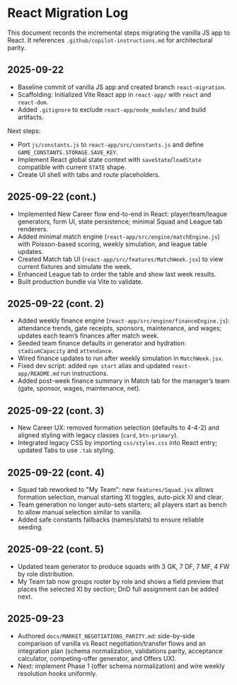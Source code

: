 # React Migration Log

This document records the incremental steps migrating the vanilla JS app to React. It references `.github/copilot-instructions.md` for architectural parity.

## 2025-09-22
- Baseline commit of vanilla JS app and created branch `react-migration`.
- Scaffolding: Initialized Vite React app in `react-app/` with `react` and `react-dom`.
- Added `.gitignore` to exclude `react-app/node_modules/` and build artifacts.

Next steps:
- Port `js/constants.js` to `react-app/src/constants.js` and define `GAME_CONSTANTS.STORAGE.SAVE_KEY`.
- Implement React global state context with `saveState`/`loadState` compatible with current `STATE` shape.
- Create UI shell with tabs and route placeholders.

## 2025-09-22 (cont.)
- Implemented New Career flow end-to-end in React: player/team/league generators, form UI, state persistence; minimal Squad and League tab renderers.
- Added minimal match engine (`react-app/src/engine/matchEngine.js`) with Poisson-based scoring, weekly simulation, and league table updates.
- Created Match tab UI (`react-app/src/features/MatchWeek.jsx`) to view current fixtures and simulate the week.
- Enhanced League tab to order the table and show last week results.
- Built production bundle via Vite to validate.

## 2025-09-22 (cont. 2)
- Added weekly finance engine (`react-app/src/engine/financeEngine.js`): attendance trends, gate receipts, sponsors, maintenance, and wages; updates each team’s finances after match week.
- Seeded team finance defaults in generator and hydration: `stadiumCapacity` and `attendance`.
- Wired finance updates to run after weekly simulation in `MatchWeek.jsx`.
- Fixed dev script: added `npm start` alias and updated `react-app/README.md` run instructions.
 - Added post-week finance summary in Match tab for the manager’s team (gate, sponsor, wages, maintenance, net).

## 2025-09-22 (cont. 3)
- New Career UX: removed formation selection (defaults to 4-4-2) and aligned styling with legacy classes (`card`, `btn-primary`).
- Integrated legacy CSS by importing `css/styles.css` into React entry; updated Tabs to use `.tab` styling.

## 2025-09-22 (cont. 4)
- Squad tab reworked to "My Team": new `features/Squad.jsx` allows formation selection, manual starting XI toggles, auto-pick XI and clear.
- Team generation no longer auto-sets starters; all players start as bench to allow manual selection similar to vanilla.
- Added safe constants fallbacks (names/stats) to ensure reliable seeding.

## 2025-09-22 (cont. 5)
- Updated team generator to produce squads with 3 GK, 7 DF, 7 MF, 4 FW by role distribution.
- My Team tab now groups roster by role and shows a field preview that places the selected XI by section; DnD full assignment can be added next.

## 2025-09-23
- Authored `docs/MARKET_NEGOTIATIONS_PARITY.md`: side-by-side comparison of vanilla vs React negotiation/transfer flows and an integration plan (schema normalization, validations parity, acceptance calculator, competing-offer generator, and Offers UX).
- Next: implement Phase 1 (offer schema normalization) and wire weekly resolution hooks uniformly.
